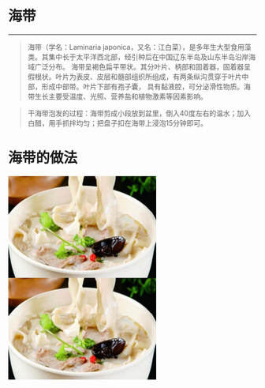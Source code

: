# 海带
___
> 海带（学名：Laminaria japonica，又名：江白菜），是多年生大型食用藻类。其集中长于太平洋西北部，经引种后在中国辽东半岛及山东半岛沿岸海域广泛分布。
海带呈褐色扁平带状。其分叶片、柄部和固着器，固着器呈假根状。叶片为表皮、皮层和髓部组织所组成，有两条纵沟贯穿于叶片中部，形成中部带。叶片下部有孢子囊，
具有黏液腔，可分泌滑性物质。海带生长主要受温度、光照、营养盐和植物激素等因素影响。

> 干海带泡发的过程：海带剪成小段放到盆里，倒入40度左右的温水；加入白醋，用手抓拌均匀；把盘子扣在海带上浸泡15分钟即可。 

# 海带的做法
<div>
<img src="./img/huimian.png" width="300" height="206" alt="凉拌海带" align="left"></img>
<img src="./img/huimian.png" width="300" height="206" alt="凉拌海带" align="centre"></img>
</div>